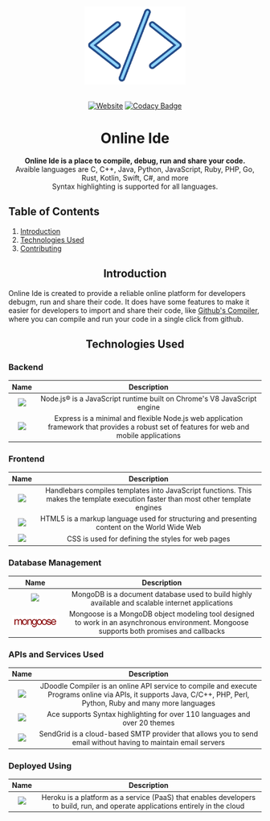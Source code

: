 <div align="center">
  <a href="https://github.com/himanshu010/onlineide">
    <img width="200" height="auto" src="./public/assets/images/logo-main.gif">
  </a>
  <br>
  <br>

[![Website][website-badge]](http://idenv.herokuapp.com)
[![Codacy Badge][codacy-badge]][codacy]

  <h1 style>Online Ide</h1>
  <p>
    <strong>Online Ide is a place to compile, debug, run and share your code.</strong><br>
    Avaible languages are C, C++, Java, Python, JavaScript, Ruby, PHP, Go, Rust, Kotlin, Swift, C#, and more<br>
    Syntax highlighting is supported for all languages.
  </p>
</div>

## Table of Contents

1. [Introduction](#introduction)
2. [Technologies Used](#technologies-used)
3. [Contributing](#contributing)

<h2 align="center">Introduction</h2>

Online Ide is created to provide a reliable online platform for developers debugm, run and share their code. It does have some features to make it easier for developers to import and share their code, like [Github's Compiler](githubs-compiler), where you can compile and run your code in a single click from github.

<h2 align="center">Technologies Used</h2>

### Backend

|                                                        Name                                                        |                                                                Description                                                                 |
| :----------------------------------------------------------------------------------------------------------------: | :----------------------------------------------------------------------------------------------------------------------------------------: |
|   <a href="https://nodejs.org/en/"><img width="200" src="https://cdn.worldvectorlogo.com/logos/nodejs.svg"></a>    |                                  Node.js® is a JavaScript runtime built on Chrome's V8 JavaScript engine                                   |
| <a href="https://expressjs.com/"><img width="200" src="https://cdn.worldvectorlogo.com/logos/express-109.svg"></a> | Express is a minimal and flexible Node.js web application framework that provides a robust set of features for web and mobile applications |

### Frontend

|                                                        Name                                                         |                                                            Description                                                             |
| :-----------------------------------------------------------------------------------------------------------------: | :--------------------------------------------------------------------------------------------------------------------------------: |
| <a href="https://handlebarsjs.com/"><img width="55" src="https://cdn.worldvectorlogo.com/logos/handlebars.svg"></a> | Handlebars compiles templates into JavaScript functions. This makes the template execution faster than most other template engines |
|                       <img width="55" src="https://cdn.worldvectorlogo.com/logos/html-1.svg">                       |                    HTML5 is a markup language used for structuring and presenting content on the World Wide Web                    |
|                       <img width="55" src="https://cdn.worldvectorlogo.com/logos/css-3.svg">                        |                                         CSS is used for defining the styles for web pages                                          |

### Database Management

|                                                          Name                                                           |                                                                Description                                                                |
| :---------------------------------------------------------------------------------------------------------------------: | :---------------------------------------------------------------------------------------------------------------------------------------: |
| <a href="https://www.mongodb.com/"><img width="200" src="https://cdn.worldvectorlogo.com/logos/mongodb-icon-1.svg"></a> |                     MongoDB is a document database used to build highly available and scalable internet applications                      |
|         <a href="https://mongoosejs.com/"><img width="200" src="./public/assets/images/mongoose-logo.png"></a>          | Mongoose is a MongoDB object modeling tool designed to work in an asynchronous environment. Mongoose supports both promises and callbacks |

### APIs and Services Used

|                                                            Name                                                            |                                                                             Description                                                                             |
| :------------------------------------------------------------------------------------------------------------------------: | :-----------------------------------------------------------------------------------------------------------------------------------------------------------------: |
| <a href="https://www.jdoodle.com/compiler-api"><img width="55" src="https://www.jdoodle.com/img/jdoodle.113077a7.png"></a> | JDoodle Compiler is an online API service to compile and execute Programs online via APIs, it supports Java, C/C++, PHP, Perl, Python, Ruby and many more languages |
|           <a href="https://ace.c9.io/"><img width="55" src="https://ace.c9.io/doc/site/images/ace-logo.png"></a>           |                                             Ace supports Syntax highlighting for over 110 languages and over 20 themes                                              |
|      <a href="https://sendgrid.com/"><img width="300" src="https://cdn.worldvectorlogo.com/logos/sendgrid-2.svg"></a>      |                           SendGrid is a cloud-based SMTP provider that allows you to send email without having to maintain email servers                            |

### Deployed Using

|                                                       Name                                                       |                                                          Description                                                           |
| :--------------------------------------------------------------------------------------------------------------: | :----------------------------------------------------------------------------------------------------------------------------: |
| <a href="https://www.heroku.com/"><img width="300" src="https://cdn.worldvectorlogo.com/logos/heroku-1.svg"></a> | Heroku is a platform as a service (PaaS) that enables developers to build, run, and operate applications entirely in the cloud |

[website-badge]: https://img.shields.io/website?down_message=offline&up_message=online&url=http%3A%2F%2Fidenv.herokuapp.com%2F
[website]: https://idenv.herokuapp.com
[issues-badge]: https://img.shields.io/github/issues/himanshu010/onlineIDE
[issues]: https://img.shields.io/github/issues/himanshu010/onlineIDE
[fork-badge]: https://img.shields.io/github/forks/himanshu010/onlineIDE
[license-badge]: https://img.shields.io/github/license/himanshu010/onlineIDE
[license]: https://img.shields.io/github/license/himanshu010/onlineIDE
[stars-badge]: https://img.shields.io/github/stars/himanshu010/onlineIDE
[codacy-badge]: https://app.codacy.com/project/badge/Grade/70be2fa36c604050b40343b5bbf6ad7c
[codacy]: https://www.codacy.com/gh/himanshu010/onlineIDE/dashboard?utm_source=github.com&utm_medium=referral&utm_content=himanshu010/onlineIDE&utm_campaign=Badge_Grade
[githubs-compiler]: http://idenv.herokuapp.com/github
